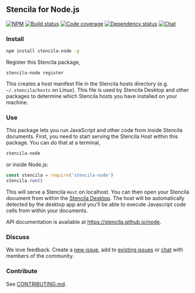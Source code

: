 ## Stencila for Node.js

[![NPM](http://img.shields.io/npm/v/stencila-node.svg?style=flat)](https://www.npmjs.com/package/stencila-node)
[![Build status](https://travis-ci.org/stencila/node.svg?branch=master)](https://travis-ci.org/stencila/node)
[![Code coverage](https://codecov.io/gh/stencila/node/branch/master/graph/badge.svg)](https://codecov.io/gh/stencila/node)
[![Dependency status](https://david-dm.org/stencila/node.svg)](https://david-dm.org/stencila/node)
[![Chat](https://badges.gitter.im/stencila/stencila.svg)](https://gitter.im/stencila/stencila)

### Install

```sh
npm install stencila-node -g
```

Register this Stencila package,

```
stencila-node register
```

This creates a host manifest file in the Stencila hosts directory (e.g. `~/.stencila/hosts` on Linux). This file is used by Stencila Desktop and other packages to determine which Stencila hosts you have installed on your machine.

### Use

This package lets you run JavaScript and other code from inside Stencila documents. First, you need to start serving the Stencila Host within this package. You can do that at a terminal,

```sh
stencila-node
```

or inside Node.js:

```js
const stencila = require('stencila-node')
stencila.run()
```

This will serve a Stencila `Host` on localhost. You can then open your Stencila document from within the [Stencila Desktop](https://github.com/stencila/desktop). The host will be automatically detected by the desktop app and you'll be able to execute Javascript code cells from within your documents.

API documentation is available at https://stencila.github.io/node.

### Discuss

We love feedback. Create a [new issue](https://github.com/stencila/node/issues/new), add to [existing issues](https://github.com/stencila/node/issues) or [chat](https://gitter.im/stencila/stencila) with members of the community.

### Contribute

See [CONTRIBUTING.md](CONTRIBUTING.md).
